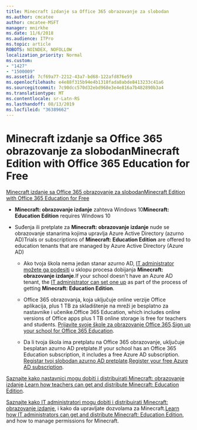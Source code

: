 ```yaml
---
title: Minecraft izdanje sa Office 365 obrazovanje za slobodan
ms.author: cmcatee
author: cmcatee-MSFT
manager: mnirkhe
ms.date: 11/6/2018
ms.audience: ITPro
ms.topic: article
ROBOTS: NOINDEX, NOFOLLOW
localization_priority: Normal
ms.custom:
- "1427"
- "1500009"
ms.assetid: 7cf69a77-2212-43a7-bd68-122afd876e59
ms.openlocfilehash: e4e88f315b94e4b1318fada8abde8413233c41a6
ms.sourcegitcommit: 7c90dcc570d32ebd968e3e4e816a7b482890b3a4
ms.translationtype: MT
ms.contentlocale: sr-Latn-RS
ms.lasthandoff: 08/13/2019
ms.locfileid: "36389662"
---
```

# <a name="minecraft-edition-with-office-365-education-for-free"></a><span data-ttu-id="74c2e-102">Minecraft izdanje sa Office 365 obrazovanje za slobodan</span><span class="sxs-lookup"><span data-stu-id="74c2e-102">Minecraft Edition with Office 365 Education for Free</span></span>

[<span data-ttu-id="74c2e-103">Minecraft izdanje sa Office 365 obrazovanje za slobodan</span><span class="sxs-lookup"><span data-stu-id="74c2e-103">Minecraft Edition with Office 365 Education for Free</span></span>](https://docs.microsoft.com/education/windows/get-minecraft-for-education)
  
- <span data-ttu-id="74c2e-104">**Minecraft: obrazovanje izdanje** zahteva Windows 10</span><span class="sxs-lookup"><span data-stu-id="74c2e-104">**Minecraft: Education Edition** requires Windows 10</span></span>

- <span data-ttu-id="74c2e-105">Suđenja ili pretplate za **Minecraft: obrazovanje izdanje** nude se obrazovanje stanarima kojima upravlja Azure Active Directory (azurno AD)</span><span class="sxs-lookup"><span data-stu-id="74c2e-105">Trials or subscriptions of **Minecraft: Education Edition** are offered to education tenants that are managed by Azure Active Directory (Azure AD)</span></span>

  - <span data-ttu-id="74c2e-106">Ako tvoja škola nema jedan stanar azurno AD, [IT administrator možete ga podesiti](https://docs.microsoft.com/education/windows/school-get-minecraft) u sklopu procesa dobijanja **Minecraft: obrazovanje izdanje**.</span><span class="sxs-lookup"><span data-stu-id="74c2e-106">If your school doesn't have an Azure AD tenant, the [IT administrator can set one up](https://docs.microsoft.com/education/windows/school-get-minecraft) as part of the process of getting **Minecraft: Education Edition**.</span></span>

  - <span data-ttu-id="74c2e-107">Office 365 obrazovanja, koja uključuje online verzije Office aplikacija, plus 1 TB za skladištenje na mreži je besplatno za nastavnike i učenike.</span><span class="sxs-lookup"><span data-stu-id="74c2e-107">Office 365 Education, which includes online versions of Office apps plus 1 TB online storage is free for teachers and students.</span></span> <span data-ttu-id="74c2e-108">[Prijavite svoje škole za obrazovanje Office 365](https://products.office.com/academic/office-365-education-plan).</span><span class="sxs-lookup"><span data-stu-id="74c2e-108">[Sign up your school for Office 365 Education](https://products.office.com/academic/office-365-education-plan).</span></span>

  - <span data-ttu-id="74c2e-109">Da li tvoja škola ima pretplatu na Office 365 obrazovanje, uključuje besplatan azurno AD pretplate.</span><span class="sxs-lookup"><span data-stu-id="74c2e-109">If your school has an Office 365 Education subscription, it includes a free Azure AD subscription.</span></span> <span data-ttu-id="74c2e-110">[Registar tvoj slobodan azurno AD pretplate](https://msdn.microsoft.com/library/windows/hardware/mt703369%28v=vs.85%29.aspx).</span><span class="sxs-lookup"><span data-stu-id="74c2e-110">[Register your free Azure AD subscription](https://msdn.microsoft.com/library/windows/hardware/mt703369%28v=vs.85%29.aspx).</span></span>

<span data-ttu-id="74c2e-111">[Saznajte kako nastavnici mogu dobiti i distribuirati Minecraft: obrazovanje izdanje](https://docs.microsoft.com/education/windows/teacher-get-minecraft).</span><span class="sxs-lookup"><span data-stu-id="74c2e-111">[Learn how teachers can get and distribute Minecraft: Education Edition](https://docs.microsoft.com/education/windows/teacher-get-minecraft).</span></span>
  
<span data-ttu-id="74c2e-112">[Saznajte kako IT administratori mogu dobiti i distribuirati Minecraft: obrazovanje izdanje](https://docs.microsoft.com/education/windows/school-get-minecraft), i kako da upravljate dozvolama za Minecraft.</span><span class="sxs-lookup"><span data-stu-id="74c2e-112">[Learn how IT administrators can get and distribute Minecraft: Education Edition](https://docs.microsoft.com/education/windows/school-get-minecraft), and how to manage permissions for Minecraft.</span></span>